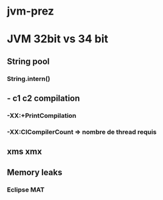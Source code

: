 # jvm-prez


# JVM 32bit vs 34 bit

## String pool

### String.intern()

## - c1 c2 compilation

### -XX:+PrintCompilation
### -XX:CICompilerCount => nombre de thread requis


##  xms xmx

## Memory leaks

### Eclipse MAT



